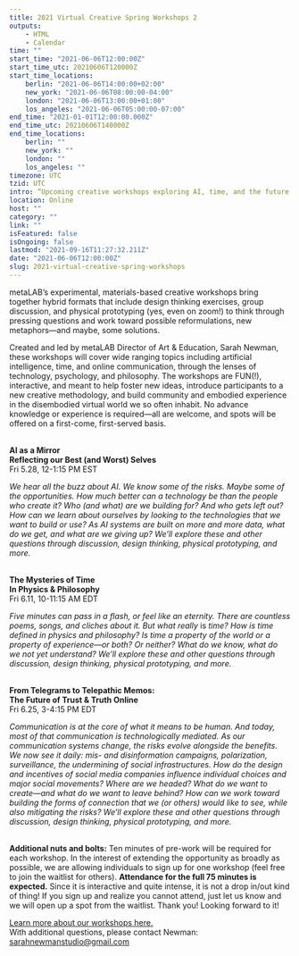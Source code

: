 ```yaml
---
title: 2021 Virtual Creative Spring Workshops 2
outputs:
    - HTML
    - Calendar
time: ""
start_time: "2021-06-06T12:00:00Z"
start_time_utc: 20210606T120000Z
start_time_locations:
    berlin: "2021-06-06T14:00:00+02:00"
    new_york: "2021-06-06T08:00:00-04:00"
    london: "2021-06-06T13:00:00+01:00"
    los_angeles: "2021-06-06T05:00:00-07:00"
end_time: "2021-01-01T12:00:00.000Z"
end_time_utc: 20210606T140000Z
end_time_locations:
    berlin: ""
    new_york: ""
    london: ""
    los_angeles: ""
timezone: UTC
tzid: UTC
intro: “Upcoming creative workshops exploring AI, time, and the future of communication”
location: Online
host: ""
category: ""
link: ""
isFeatured: false
isOngoing: false
lastmod: "2021-09-16T11:27:32.211Z"
date: "2021-06-06T12:00:00Z"
slug: 2021-virtual-creative-spring-workshops
---
```

metaLAB’s experimental, materials-based creative workshops bring together hybrid formats that include design thinking exercises, group discussion, and physical prototyping (yes, even on zoom!) to think through pressing questions and work toward possible reformulations, new metaphors—and maybe, some solutions.  

Created and led by metaLAB Director of Art & Education, Sarah Newman, these workshops will cover wide ranging topics including artificial intelligence, time, and online communication, through the lenses of technology, psychology, and philosophy. The workshops are FUN(!), interactive, and meant to help foster new ideas, introduce participants to a new creative methodology, and build community and embodied experience in the disembodied virtual world we so often inhabit. No advance knowledge or experience is required—all are welcome, and spots will be offered on a first-come, first-served basis.  
&nbsp;  
 
 
 
**AI as a Mirror  
Reflecting our Best (and Worst) Selves**  
Fri 5.28, 12-1:15 PM EST     

*We hear all the buzz about AI. We know some of the risks. Maybe some of the opportunities. How much better can a technology be than the people who create it? Who (and what) are we building for? And who gets left out? How can we learn about ourselves by looking to the technologies that we want to build or use? As AI systems are built on more and more data, what do we get, and what are we giving up? We’ll explore these and other questions through discussion, design thinking, physical prototyping, and more.*  
 &nbsp;  
    
  
  
**The Mysteries of Time   
In Physics & Philosophy**  
Fri 6.11, 10-11:15 AM EDT  

*Five minutes can pass in a flash, or feel like an eternity. There are countless poems, songs, and cliches about it. But what really* is *time? How is time defined in physics and philosophy? Is time a property of the world or a property of experience—or both? Or neither? What do we know, what do we not yet understand? We’ll explore these and other questions through discussion, design thinking, physical prototyping, and more.*  
&nbsp;  



**From Telegrams to Telepathic Memos:  
The Future of Trust & Truth Online**  
Fri 6.25, 3-4:15 PM EDT  

*Communication is at the core of what it means to be human. And today, most of that communication is technologically mediated. As our communication systems change, the risks evolve alongside the benefits. We now see it daily: mis- and disinformation campaigns, polarization, surveillance, the undermining of social infrastructures. How do the design and incentives of social media companies influence individual choices and major social movements? Where are we headed? What do we want to create—and what do we want to leave behind? How can we work toward building the forms of connection that we (or others) would like to see, while also mitigating the risks? We’ll explore these and other questions through discussion, design thinking, physical prototyping, and more.*  
&nbsp;  



**Additional nuts and bolts:** 
Ten minutes of pre-work will be required for each workshop. In the interest of extending the opportunity as broadly as possible, we are allowing individuals to sign up for one workshop (feel free to join the waitlist for others). **Attendance for the full 75 minutes is expected.** Since it is interactive and quite intense, it is not a drop in/out kind of thing! If you sign up and realize you cannot attend, just let us know and we will open up a spot from the waitlist. Thank you! Looking forward to it!

[Learn more about our workshops here.](https://metalabharvard.github.io/projects/workshops/)   
With additional questions, please contact Newman: [sarahnewmanstudio@gmail.com](mailto:sarahnewmanstudio@gmail.com)